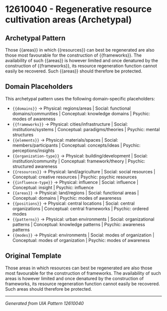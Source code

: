 # 12610040 - Regenerative resource cultivation areas (Archetypal)

## Archetypal Pattern

Those {{areas}} in which {{resources}} can best be regenerated are also those most favourable for the construction of {{frameworks}}. The availability of such {{areas}} is however limited and once denatured by the construction of {{frameworks}}, its resource regeneration function cannot easily be recovered. Such {{areas}} should therefore be protected.

## Domain Placeholders

This archetypal pattern uses the following domain-specific placeholders:

- `{{domains}}` → Physical: regions/areas | Social: functional domains/communities | Conceptual: knowledge domains | Psychic: modes of awareness
- `{{frameworks}}` → Physical: cities/infrastructure | Social: institutions/systems | Conceptual: paradigms/theories | Psychic: mental structures
- `{{elements}}` → Physical: materials/spaces | Social: members/participants | Conceptual: concepts/ideas | Psychic: perceptions/insights
- `{{organization-type}}` → Physical: building/development | Social: institution/community | Conceptual: framework/theory | Psychic: structured awareness
- `{{resources}}` → Physical: land/agriculture | Social: social resources | Conceptual: creative resources | Psychic: psychic resources
- `{{influence-type}}` → Physical: influence | Social: influence | Conceptual: insight | Psychic: influence
- `{{areas}}` → Physical: land/regions | Social: functional areas | Conceptual: domains | Psychic: modes of awareness
- `{{positions}}` → Physical: central locations | Social: central organizations | Conceptual: central frameworks | Psychic: ordered modes
- `{{patterns}}` → Physical: urban environments | Social: organizational patterns | Conceptual: knowledge patterns | Psychic: awareness patterns
- `{{modes}}` → Physical: environments | Social: modes of organization | Conceptual: modes of organization | Psychic: modes of awareness

## Original Template

Those areas in which resources can best be regenerated are also those most favourable for the construction of frameworks. The availability of such areas is however limited and once denatured by the construction of frameworks, its resource regeneration function cannot easily be recovered. Such areas should therefore be protected.

---
*Generated from UIA Pattern 12610040*
